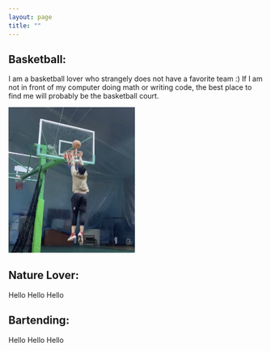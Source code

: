 ```yaml
---
layout: page
title: ""
---
```


## Basketball:

I am a basketball lover who strangely does not have a favorite team :) If I am not in front of my computer doing math or writing code, the best place to find me will probably be the basketball court. 

<img src="/dunk.png" width="250"/>


## Nature Lover:
Hello Hello Hello


## Bartending:
Hello Hello Hello




